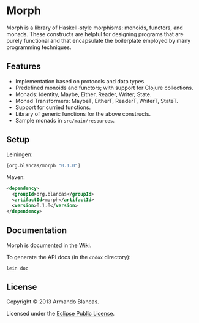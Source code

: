 # Morph

Morph is a library of Haskell-style morphisms: monoids, functors, and monads.
These constructs are helpful for designing programs that are purely functional
and that encapsulate the boilerplate employed by many programming techniques.

## Features

* Implementation based on protocols and data types.
* Predefined monoids and functors; with support for Clojure collections.
* Monads: Identity, Maybe, Either, Reader, Writer, State.
* Monad Transformers: MaybeT, EitherT, ReaderT, WriterT, StateT.
* Support for curried functions.
* Library of generic functions for the above constructs.
* Sample monads in `src/main/resources`.

## Setup

Leiningen:

```clojure
[org.blancas/morph "0.1.0"]
```

Maven:

```xml
<dependency>
  <groupId>org.blancas</groupId>
  <artifactId>morph</artifactId>
  <version>0.1.0</version>
</dependency>
```

## Documentation

Morph is documented in the [Wiki](https://github.com/blancas/morph/wiki).

To generate the API docs (in the `codox` directory):

    lein doc

## License

Copyright © 2013 Armando Blancas.

Licensed under the [Eclipse Public License](http://www.eclipse.org/legal/epl-v10.html).
